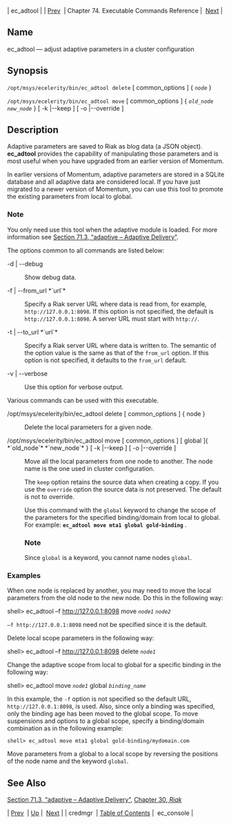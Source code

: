 | ec_adtool |
| [Prev](executable.credmgr)  | Chapter 74. Executable Commands Reference |  [Next](executable.ec_console) |

<a name="executable.ec_adtool"></a>
## Name

ec_adtool — adjust adaptive parameters in a cluster configuration

## Synopsis

`/opt/msys/ecelerity/bin/ec_adtool delete` [ common_options ] { *`node`* }

`/opt/msys/ecelerity/bin/ec_adtool move` [ common_options ] { *`old_node`* *`new_node`* } [ -k |--keep ] [ -o |--override ]

<a name="idp13736640"></a>
## Description

Adaptive parameters are saved to Riak as blog data (a JSON object). **ec_adtool** provides the capability of manipulating those parameters and is most useful when you have upgraded from an earlier version of Momentum.

In earlier versions of Momentum, adaptive parameters are stored in a SQLite database and all adaptive data are considered local. If you have just migrated to a newer version of Momentum, you can use this tool to promote the existing parameters from local to global.

### Note

You only need use this tool when the adaptive module is loaded. For more information see [Section 71.3, “adaptive – Adaptive Delivery”](modules.adaptive "71.3. adaptive – Adaptive Delivery").

The options common to all commands are listed below:

<dl class="variablelist">

<dt>-d | --debug</dt>

<dd>

Show debug data.

</dd>

<dt>-f | --from_url *`url`*</dt>

<dd>

Specify a Riak server URL where data is read from, for example, `http://127.0.0.1:8098`. If this option is not specified, the default is `http://127.0.0.1:8098`. A server URL must start with `http://`.

</dd>

<dt>-t | --to_url *`url`*</dt>

<dd>

Specify a Riak server URL where data is written to. The semantic of the option value is the same as that of the `from_url` option. If this option is not specified, it defaults to the `from_url` default.

</dd>

<dt>-v | --verbose</dt>

<dd>

Use this option for verbose output.

</dd>

</dl>

Various commands can be used with this executable.

<dl class="variablelist">

<dt>/opt/msys/ecelerity/bin/ec_adtool delete [ common_options ] { node }</dt>

<dd>

Delete the local parameters for a given node.

</dd>

<dt>/opt/msys/ecelerity/bin/ec_adtool move [ common_options ] [ global ]{ *`old_node`* *`new_node`* } [ -k |--keep ] [ -o |--override ]</dt>

<dd>

Move all the local parameters from one node to another. The node name is the one used in cluster configuration.

The `keep` option retains the source data when creating a copy. If you use the `override` option the source data is not preserved. The default is not to override.

Use this command with the `global` keyword to change the scope of the parameters for the specified binding/domain from local to global. For example: **`ec_adtool move mta1 global gold-binding`**                               .

### Note

Since `global` is a keyword, you cannot name nodes `global`.

</dd>

</dl>

<a name="executable.ec_adtool.examples"></a>
### Examples

When one node is replaced by another, you may need to move the local parameters from the old node to the new node. Do this in the following way:

shell> ec_adtool –f http://127.0.0.1:8098 move *`node1`* *`node2`*

`–f http://127.0.0.1:8098` need not be specified since it is the default.

Delete local scope parameters in the following way:

shell> ec_adtool –f http://127.0.0.1:8098 delete *`node1`*

Change the adaptive scope from local to global for a specific binding in the following way:

shell> ec_adtool move *`node1`* global *`binding_name`*

In this example, the `-f` option is not specified so the default URL, `http://127.0.0.1:8098`, is used. Also, since only a binding was specified, only the binding age has been moved to the global scope. To move suspensions and options to a global scope, specify a binding/domain combination as in the following example:

`shell> ec_adtool move mta1 global gold-binding/mydomain.com`

Move parameters from a global to a local scope by reversing the positions of the node name and the keyword `global`.

<a name="idp11087392"></a>
## See Also

[Section 71.3, “adaptive – Adaptive Delivery”](modules.adaptive "71.3. adaptive – Adaptive Delivery"), [Chapter 30, *Riak*](riak "Chapter 30. Riak")

| [Prev](executable.credmgr)  | [Up](exec.cmds.ref) |  [Next](executable.ec_console) |
| credmgr  | [Table of Contents](index) |  ec_console |

